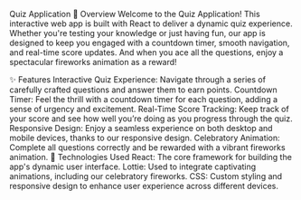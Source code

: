 Quiz Application
🎯 Overview
Welcome to the Quiz Application! This interactive web app is built with React to deliver a dynamic quiz experience. Whether you're testing your knowledge or just having fun, our app is designed to keep you engaged with a countdown timer, smooth navigation, and real-time score updates. And when you ace all the questions, enjoy a spectacular fireworks animation as a reward!

✨ Features
Interactive Quiz Experience: Navigate through a series of carefully crafted questions and answer them to earn points.
Countdown Timer: Feel the thrill with a countdown timer for each question, adding a sense of urgency and excitement.
Real-Time Score Tracking: Keep track of your score and see how well you’re doing as you progress through the quiz.
Responsive Design: Enjoy a seamless experience on both desktop and mobile devices, thanks to our responsive design.
Celebratory Animation: Complete all questions correctly and be rewarded with a vibrant fireworks animation.
🚀 Technologies Used
React: The core framework for building the app's dynamic user interface.
Lottie: Used to integrate captivating animations, including our celebratory fireworks.
CSS: Custom styling and responsive design to enhance user experience across different devices.
